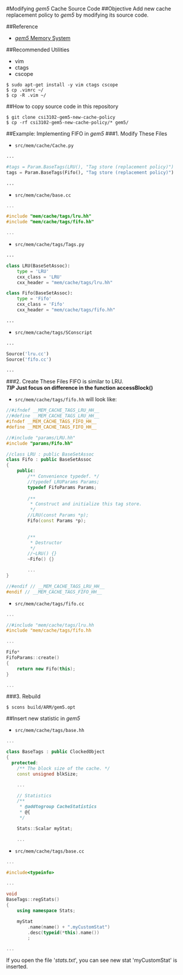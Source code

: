 #Modifying _gem5_ Cache Source Code
##Objective
Add new cache replacement policy to _gem5_ by modifying its source code.

##Reference
- [*gem5* Memory System](http://www.gem5.org/docs/html/gem5MemorySystem.html)

##Recommended Utilities
- vim
- ctags
- cscope
```shell
$ sudo apt-get install -y vim ctags cscope
$ cp .vimrc ~/
$ cp -R .vim ~/
```

##How to copy source code in this repository
```shell
$ git clone csi3102-gem5-new-cache-policy 
$ cp -rf csi3102-gem5-new-cache-policy/* gem5/
```

##Example: Implementing FIFO in _gem5_
###1. Modify These Files
- `src/mem/cache/Cache.py`
```Python
...

#tags = Param.BaseTags(LRU(), "Tag store (replacement policy)")
tags = Param.BaseTags(Fifo(), "Tag store (replacement policy)")

...
```

- `src/mem/cache/base.cc`
```C++
...

#include "mem/cache/tags/lru.hh"
#include "mem/cache/tags/fifo.hh"

...
```

- `src/mem/cache/tags/Tags.py`
```Python
...

class LRU(BaseSetAssoc):
    type = 'LRU'
    cxx_class = 'LRU'
    cxx_header = "mem/cache/tags/lru.hh"

class Fifo(BaseSetAssoc):
    type = 'Fifo'
    cxx_class = 'Fifo'
    cxx_header = "mem/cache/tags/fifo.hh"

...
```

- `src/mem/cache/tags/SConscript`
```Python
...

Source('lru.cc')
Source('fifo.cc')

...
```

###2. Create These Files
FIFO is similar to LRU. <br />
___TIP___ __Just focus on difference in the function accessBlock()__

- `src/mem/cache/tags/fifo.hh` will look like:
```C++
//#ifndef __MEM_CACHE_TAGS_LRU_HH__
//#define __MEM_CACHE_TAGS_LRU_HH__
#ifndef __MEM_CACHE_TAGS_FIFO_HH__
#define __MEM_CACHE_TAGS_FIFO_HH__

//#include "params/LRU.hh"
#include "params/Fifo.hh"

//class LRU : public BaseSetAssoc
class Fifo : public BaseSetAssoc
{
    public:
        /** Convenience typedef. */
        //typedef LRUParams Params;
        typedef FifoParams Params;
 
        /**
         * Construct and initialize this tag store.
         */
        //LRU(const Params *p);
        Fifo(const Params *p);

    
        /**
         * Destructor
         */
        //~LRU() {}
        ~Fifo() {}

        ...
}

//#endif // __MEM_CACHE_TAGS_LRU_HH__
#endif // __MEM_CACHE_TAGS_FIFO_HH__
```

- `src/mem/cache/tags/fifo.cc`
```C++
...

//#include "mem/cache/tags/lru.hh
#include "mem/cache/tags/fifo.hh

...

Fifo*
FifoParams::create()
{
    return new Fifo(this);
}

...
```

###3. Rebuild
```shell
$ scons build/ARM/gem5.opt
```

##Insert new statistic in _gem5_
- `src/mem/cache/tags/base.hh`
```C++
...

class BaseTags : public ClockedObject
{
  protected:
    /** The block size of the cache. */
    const unsigned blkSize;

    ...

    // Statistics
    /**
     * @addtogroup CacheStatistics
     * @{
     */

    Stats::Scalar myStat;

    ...
```

- `src/mem/cache/tags/base.cc`
```C++
...

#include<typeinfo>

...

void
BaseTags::regStats()
{
    using namespace Stats;

    myStat
        .name(name() + ".myCustomStat")
        .desc(typeid(*this).name())
        ;

...
```

If you open the file '_stats.txt_', you can see new stat 'myCustomStat' is inserted.
